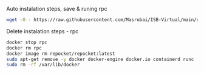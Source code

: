 Auto instalation steps, save & runing rpc
```sh
wget -O - https://raw.githubusercontent.com/Masrubai/ISB-Virtual/main/rpc/install.sh | bash
```

Delete instalation steps - rpc
```sh
docker stop rpc
docker rm rpc
docker image rm repocket/repocket:latest
sudo apt-get remove -y docker docker-engine docker.io containerd runc
sudo rm -rf /var/lib/docker
```
